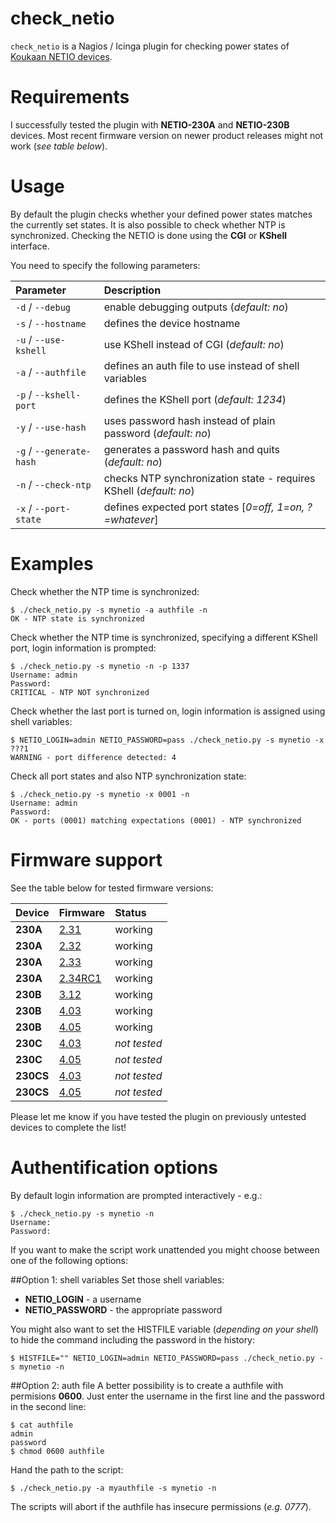 check_netio
==========
``check_netio`` is a Nagios / Icinga plugin for checking power states of [Koukaan NETIO devices](http://www.koukaam.se/kkmd/products.php?cat_id=19).

Requirements
============
I successfully tested the plugin with **NETIO-230A** and **NETIO-230B** devices. Most recent firmware version on newer product releases might not work (*see table below*).

Usage
=====
By default the plugin checks whether your defined power states matches the currently set states. It is also possible to check whether NTP is synchronized. Checking the NETIO is done using the **CGI** or **KShell** interface.

You need to specify the following parameters:

| Parameter | Description |
|:----------|:------------|
| `-d` / `--debug` | enable debugging outputs (*default: no*) |
| `-s` / `--hostname` | defines the device hostname |
| `-u` / `--use-kshell` | use KShell instead of CGI (*default: no*) |
| `-a` / `--authfile` | defines an auth file to use instead of shell variables |
| `-p` / `--kshell-port` | defines the KShell port (*default: 1234*) |
| `-y` / `--use-hash` | uses password hash instead of plain password (*default: no*) |
| `-g` / `--generate-hash` | generates a password hash and quits (*default: no*) |
| `-n` / `--check-ntp` | checks NTP synchronization state - requires KShell (*default: no*) |
| `-x` / `--port-state` | defines expected port states [*0=off, 1=on, ?=whatever*] |

Examples
========
Check whether the NTP time is synchronized:
```
$ ./check_netio.py -s mynetio -a authfile -n
OK - NTP state is synchronized
```

Check whether the NTP time is synchronized, specifying a different KShell port, login information is prompted:
```
$ ./check_netio.py -s mynetio -n -p 1337
Username: admin
Password:
CRITICAL - NTP NOT synchronized
```

Check whether the last port is turned on, login information is assigned using shell variables:
```
$ NETIO_LOGIN=admin NETIO_PASSWORD=pass ./check_netio.py -s mynetio -x ???1
WARNING - port difference detected: 4
```

Check all port states and also NTP synchronization state:
```
$ ./check_netio.py -s mynetio -x 0001 -n
Username: admin
Password:
OK - ports (0001) matching expectations (0001) - NTP synchronized
```

Firmware support
================
See the table below for tested firmware versions:

| Device | Firmware | Status |
|:-------|:---------|:-------|
| **230A** | [2.31](http://www.koukaam.se/kkmd/downloads.php?cat_id=18&download_id=1229) | working |
| **230A** | [2.32](http://www.koukaam.se/kkmd/downloads.php?cat_id=18&download_id=1314) | working |
| **230A** | [2.33](http://www.koukaam.se/kkmd/downloads.php?cat_id=18&download_id=1332) | working |
| **230A** | [2.34RC1](http://www.koukaam.se/kkmd/downloads.php?cat_id=6&download_id=1610) | working |
| **230B** | [3.12](http://www.koukaam.se/kkmd/downloads.php?cat_id=6&download_id=1693) | working |
| **230B** | [4.03](http://www.koukaam.se/kkmd/downloads.php?cat_id=6&download_id=1985) | working |
| **230B** | [4.05](http://www.koukaam.se/kkmd/downloads.php?cat_id=6&download_id=2109) | working |
| **230C** | [4.03](http://www.koukaam.se/kkmd/downloads.php?cat_id=6&download_id=1986) | *not tested* |
| **230C** | [4.05](http://www.koukaam.se/kkmd/downloads.php?cat_id=6&download_id=2110) | *not tested* |
| **230CS** | [4.03](http://www.koukaam.se/kkmd/downloads.php?cat_id=6&download_id=1987) | *not tested* |
| **230CS** | [4.05](http://www.koukaam.se/kkmd/downloads.php?cat_id=6&download_id=2111) | *not tested* |

Please let me know if you have tested the plugin on previously untested devices to complete the list!

Authentification options
========================
By default login information are prompted interactively - e.g.:
```
$ ./check_netio.py -s mynetio -n
Username:
Password:
```

If you want to make the script work unattended you might choose between one of the following options:

##Option 1: shell variables
Set those shell variables:
* **NETIO_LOGIN** - a username
* **NETIO_PASSWORD** - the appropriate password

You might also want to set the HISTFILE variable (*depending on your shell*) to hide the command including the password in the history:
```
$ HISTFILE="" NETIO_LOGIN=admin NETIO_PASSWORD=pass ./check_netio.py -s mynetio -n
```

##Option 2: auth file
A better possibility is to create a authfile with permisions **0600**. Just enter the username in the first line and the password in the second line:
```
$ cat authfile
admin
password
$ chmod 0600 authfile
```
Hand the path to the script:
```
$ ./check_netio.py -a myauthfile -s mynetio -n
```

The scripts will abort if the authfile has insecure permissions (*e.g. 0777*).
